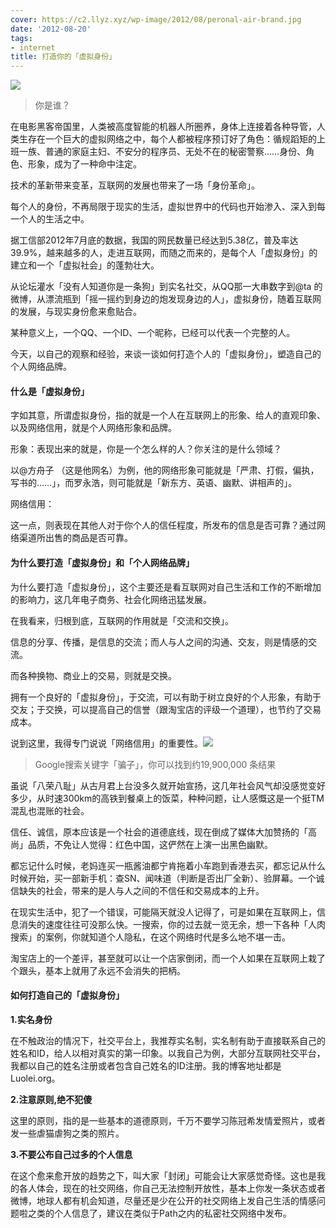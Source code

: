 ```yaml
---
cover: https://c2.llyz.xyz/wp-image/2012/08/peronal-air-brand.jpg
date: '2012-08-20'
tags:
- internet
title: 打造你的「虚拟身份」
---
```


![](https://c2.llyz.xyz/wp-image/2012/08/peronal-air-brand.jpg)

> 你是谁？

在电影黑客帝国里，人类被高度智能的机器人所圈养，身体上连接着各种导管，人类生存在一个巨大的虚拟网络之中，每个人都被程序预订好了角色：循规蹈矩的上班一族、普通的家庭主妇、不安分的程序员、无处不在的秘密警察……身份、角色、形象，成为了一种命中注定。

技术的革新带来变革，互联网的发展也带来了一场「身份革命」。

每个人的身份，不再局限于现实的生活，虚拟世界中的代码也开始渗入、深入到每一个人的生活之中。

据工信部2012年7月底的数据，我国的网民数量已经达到5.38亿，普及率达39.9%，越来越多的人，走进互联网，而随之而来的，是每个人「虚拟身份」的建立和一个「虚拟社会」的蓬勃壮大。

从论坛灌水「没有人知道你是一条狗」到实名社交，从QQ那一大串数字到@ta 的微博，从漂流瓶到「摇一摇约到身边的炮发现身边的人」，虚拟身份，随着互联网的发展，与现实身份愈来愈贴合。

某种意义上，一个QQ、一个ID、一个昵称，已经可以代表一个完整的人。

今天，以自己的观察和经验，来谈一谈如何打造个人的「虚拟身份」，塑造自己的个人网络品牌。

#### 什么是「虚拟身份」

字如其意，所谓虚拟身份，指的就是一个人在互联网上的形象、给人的直观印象、以及网络信用，就是个人网络形象和品牌。

形象：表现出来的就是，你是一个怎么样的人？你关注的是什么领域？

以@方舟子 （这是他网名）为例，他的网络形象可能就是「严肃、打假，偏执，写书的……」，而罗永浩，则可能就是「新东方、英语、幽默、讲相声的」。

网络信用：

这一点，则表现在其他人对于你个人的信任程度，所发布的信息是否可靠？通过网络渠道所出售的商品是否可靠。

#### 为什么要打造「虚拟身份」和「个人网络品牌」

为什么要打造「虚拟身份」，这个主要还是看互联网对自己生活和工作的不断增加的影响力，这几年电子商务、社会化网络迅猛发展。

在我看来，归根到底，互联网的作用就是「交流和交换」。

信息的分享、传播，是信息的交流；而人与人之间的沟通、交友，则是情感的交流。

而各种换物、商业上的交易，则就是交换。

拥有一个良好的「虚拟身份」，于交流，可以有助于树立良好的个人形象，有助于交友；于交换，可以提高自己的信誉（跟淘宝店的评级一个道理），也节约了交易成本。

说到这里，我得专门说说「网络信用」的重要性。![](https://c2.llyz.xyz/wp-image/2012/08/Trust.jpg)

> Google搜索关键字「骗子」，你可以找到约19,900,000 条结果

虽说「八荣八耻」从古月君上台没多久就开始宣扬，这几年社会风气却没感觉变好多少，从时速300km的高铁到餐桌上的饭菜，种种问题，让人感慨这是一个挺TM混乱也混账的社会。

信任、诚信，原本应该是一个社会的道德底线，现在倒成了媒体大加赞扬的「高尚」品质，不免让人觉得：红色中国，这俨然在上演一出黑色幽默。

都忘记什么时候，老妈连买一瓶酱油都宁肯拖着小车跑到香港去买，都忘记从什么时候开始，买一部新手机：查SN、闻味道（判断是否出厂全新）、验屏幕。一个诚信缺失的社会，带来的是人与人之间的不信任和交易成本的上升。

在现实生活中，犯了一个错误，可能隔天就没人记得了，可是如果在互联网上，信息消失的速度往往可没那么快。一搜索，你的过去就一览无余，想一下各种「人肉搜索」的案例，你就知道个人隐私，在这个网络时代是多么地不堪一击。

淘宝店上的一个差评，甚至就可以让一个店家倒闭，而一个人如果在互联网上栽了个跟头，基本上就用了永远不会消失的把柄。

#### 如何打造自己的「虚拟身份」

**1.实名身份**

在不触政治的情况下，社交平台上，我推荐实名制，实名制有助于直接联系自己的姓名和ID，给人以相对真实的第一印象。以我自己为例，大部分互联网社交平台，我都以自己的姓名注册或者包含自己姓名的ID注册。我的博客地址都是Luolei.org。

**2.注意原则,绝不犯傻**

这里的原则，指的是一些基本的道德原则，千万不要学习陈冠希发情爱照片，或者发一些虐猫虐狗之类的照片。

**3.不要公布自己过多的个人信息**

在这个愈来愈开放的趋势之下，叫大家「封闭」可能会让大家感觉奇怪。这也是我的各人体会，现在的社交网络，你自己无法控制开放性，基本上你发一条状态或者微博，地球人都有机会知道，尽量还是少在公开的社交网络上发自己生活的情感问题啦之类的个人信息了，建议在类似于Path之内的私密社交网络中发布。
